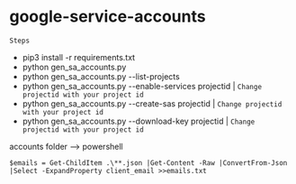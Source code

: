 # google-service-accounts

``
Steps
``
- pip3 install -r requirements.txt
- python gen_sa_accounts.py
- python gen_sa_accounts.py --list-projects
- python gen_sa_accounts.py --enable-services projectid | ``Change projectid with your project id``
- python gen_sa_accounts.py --create-sas projectid | ``Change projectid with your project id``
- python gen_sa_accounts.py --download-key projectid | ``Change projectid with your project id``

accounts folder --> powershell

```
$emails = Get-ChildItem .\**.json |Get-Content -Raw |ConvertFrom-Json |Select -ExpandProperty client_email >>emails.txt
```